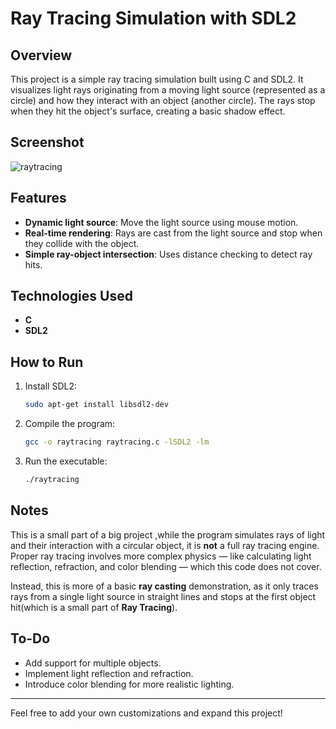 # Ray Tracing Simulation with SDL2
## Overview
This project is a simple ray tracing simulation built using C and SDL2. It visualizes light rays originating from a moving light source (represented as a circle) and how they interact with an object (another circle). The rays stop when they hit the object's surface, creating a basic shadow effect.

## Screenshot

![raytracing](https://github.com/user-attachments/assets/88daecc0-d828-40a1-a60d-6ab5ab186029)

## Features
- **Dynamic light source**: Move the light source using mouse motion.
- **Real-time rendering**: Rays are cast from the light source and stop when they collide with the object.
- **Simple ray-object intersection**: Uses distance checking to detect ray hits.

## Technologies Used
- **C**
- **SDL2**

## How to Run
1. Install SDL2:
   ```bash
   sudo apt-get install libsdl2-dev
   ```
2. Compile the program:
   ```bash
   gcc -o raytracing raytracing.c -lSDL2 -lm
   ```
3. Run the executable:
   ```bash
   ./raytracing
   ```

## Notes
This is a small part of a big project ,while the program simulates rays of light and their interaction with a circular object, it is **not** a full ray tracing engine. Proper ray tracing involves more complex physics — like calculating light reflection, refraction, and color blending — which this code does not cover. 

Instead, this is more of a basic **ray casting** demonstration, as it only traces rays from a single light source in straight lines and stops at the first object hit(which is a small part of **Ray Tracing**).

## To-Do
- Add support for multiple objects.
- Implement light reflection and refraction.
- Introduce color blending for more realistic lighting.

---
Feel free to add your own customizations and expand this project!

